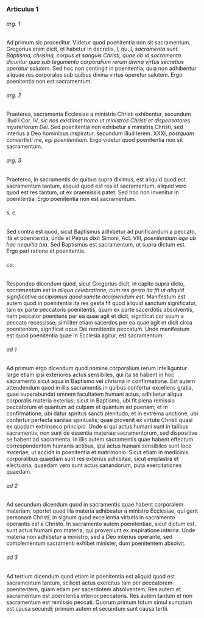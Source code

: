 ### Articulus 1

###### arg. 1
Ad primum sic proceditur. Videtur quod poenitentia non sit sacramentum. Gregorius enim dicit, et habetur in decretis, I, qu. I, *sacramenta sunt Baptisma, chrisma, corpus et sanguis Christi, quae ob id sacramenta dicuntur quia sub tegumento corporalium rerum divina virtus secretius operatur salutem*. Sed hoc non contingit in poenitentia, quia non adhibentur aliquae res corporales sub quibus divina virtus operetur salutem. Ergo poenitentia non est sacramentum.

###### arg. 2
Praeterea, sacramenta Ecclesiae a ministris Christi exhibentur, secundum illud I Cor. IV, *sic nos existimet homo ut ministros Christi et dispensatores mysteriorum Dei*. Sed poenitentia non exhibetur a ministris Christi, sed interius a Deo hominibus inspiratur, secundum illud Ierem. XXXI, *postquam convertisti me, egi poenitentiam*. Ergo videtur quod poenitentia non sit sacramentum.

###### arg. 3
Praeterea, in sacramentis de quibus supra diximus, est aliquid quod est sacramentum tantum, aliquid quod est res et sacramentum, aliquid vero quod est res tantum, ut ex praemissis patet. Sed hoc non invenitur in poenitentia. Ergo poenitentia non est sacramentum.

###### s. c.
Sed contra est quod, sicut Baptismus adhibetur ad purificandum a peccato, ita et poenitentia, unde et Petrus dixit Simoni, Act. VIII, *poenitentiam age ab hac nequitia tua*. Sed Baptismus est sacramentum, ut supra dictum est. Ergo pari ratione et poenitentia.

###### co.
Respondeo dicendum quod, sicut Gregorius dicit, in capite supra dicto, *sacramentum est in aliqua celebratione, cum res gesta ita fit ut aliquid significative accipiamus quod sancte accipiendum est*. Manifestum est autem quod in poenitentia ita res gesta fit quod aliquid sanctum significatur, tam ex parte peccatoris poenitentis, quam ex parte sacerdotis absolventis, nam peccator poenitens per ea quae agit et dicit, significat cor suum a peccato recessisse; similiter etiam sacerdos per ea quae agit et dicit circa poenitentem, significat opus Dei remittentis peccatum. Unde manifestum est quod poenitentia quae in Ecclesia agitur, est sacramentum.

###### ad 1
Ad primum ergo dicendum quod nomine corporalium rerum intelliguntur large etiam ipsi exteriores actus sensibiles, qui ita se habent in hoc sacramento sicut aqua in Baptismo vel chrisma in confirmatione. Est autem attendendum quod in illis sacramentis in quibus confertur excellens gratia, quae superabundat omnem facultatem humani actus, adhibetur aliqua corporalis materia exterius; sicut in Baptismo, ubi fit plena remissio peccatorum et quantum ad culpam et quantum ad poenam; et in confirmatione, ubi datur spiritus sancti plenitudo; et in extrema unctione, ubi confertur perfecta sanitas spiritualis; quae provenit ex virtute Christi quasi ex quodam extrinseco principio. Unde si qui actus humani sunt in talibus sacramentis, non sunt de essentia materiae sacramentorum, sed dispositive se habent ad sacramenta. In illis autem sacramentis quae habent effectum correspondentem humanis actibus, ipsi actus humani sensibiles sunt loco materiae, ut accidit in poenitentia et matrimonio. Sicut etiam in medicinis corporalibus quaedam sunt res exterius adhibitae, sicut emplastra et electuaria; quaedam vero sunt actus sanandorum, puta exercitationes quaedam.

###### ad 2
Ad secundum dicendum quod in sacramentis quae habent corporalem materiam, oportet quod illa materia adhibeatur a ministro Ecclesiae, qui gerit personam Christi, in signum quod excellentia virtutis in sacramento operantis est a Christo. In sacramento autem poenitentiae, sicut dictum est, sunt actus humani pro materia, qui proveniunt ex inspiratione interna. Unde materia non adhibetur a ministro, sed a Deo interius operante, sed complementum sacramenti exhibet minister, dum poenitentem absolvit.

###### ad 3
Ad tertium dicendum quod etiam in poenitentia est aliquid quod est sacramentum tantum, scilicet actus exercitus tam per peccatorem poenitentem, quam etiam per sacerdotem absolventem. Res autem et sacramentum est poenitentia interior peccatoris. Res autem tantum et non sacramentum est remissio peccati. Quorum primum totum simul sumptum est causa secundi; primum autem et secundum sunt causa tertii.


